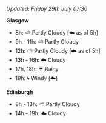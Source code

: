 *Updated: Friday 29th July 07:30*

**Glasgow**

* 8h: :partly_sunny: Partly Cloudy [:cloud: as of 5h]
* 9h - 11h: :partly_sunny: Partly Cloudy
* 12h: :partly_sunny: Partly Cloudy [:cloud: as of 5h]
* 13h - 16h: :cloud: Cloudy
* 17h, 18h: :umbrella: Rainy
* 19h: :cyclone: Windy (:cloud:)

**Edinburgh**

* 8h - 13h: :partly_sunny: Partly Cloudy
* 14h - 19h: :cloud: Cloudy
